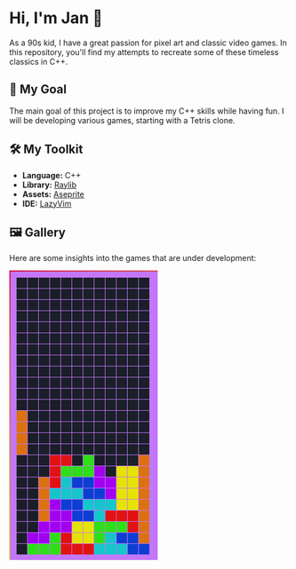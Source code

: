 # Hi, I'm Jan 👋

As a 90s kid, I have a great passion for pixel art and classic video games. In this repository, you'll find my attempts to recreate some of these timeless classics in C++.

## 🎯 My Goal

The main goal of this project is to improve my C++ skills while having fun. I will be developing various games, starting with a Tetris clone.

## 🛠️ My Toolkit

*   **Language:** C++
*   **Library:** [Raylib](https://www.raylib.com/)
*   **Assets:** [Aseprite](https://www.aseprite.org/)
*   **IDE:** [LazyVim](https://www.lazyvim.org/)

## 🖼️ Gallery

Here are some insights into the games that are under development:

![Placeholder Image 1](https://github.com/Jan-H-Christensen/cpp_games/blob/master/Tetris_V1.png)

